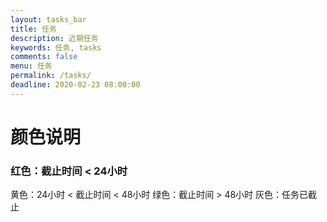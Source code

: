 ```yaml
---
layout: tasks_bar
title: 任务
description: 近期任务
keywords: 任务, tasks
comments: false
menu: 任务
permalink: /tasks/
deadline: 2020-02-23 08:00:00
---
```


# 颜色说明

### 红色：截止时间 < 24小时
黄色：24小时 < 截止时间 < 48小时
绿色：截止时间 > 48小时
灰色：任务已截止